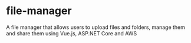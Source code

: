 # file-manager
A file manager that allows users to upload files and folders, manage them and share them using Vue.js, ASP.NET Core and AWS

